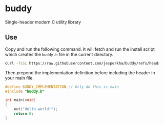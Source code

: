 # buddy

Single-header modern C utility library

## Use

Copy and run the following command. It will fetch and run the install script which creates the `buddy.h` file in the current directory.

```sh
curl -fsSL https://raw.githubusercontent.com/jesperkha/buddy/refs/heads/main/install.sh | bash
```

Then prepend the implementation definition before including the header in your main file.

```c
#define BUDDY_IMPLEMENTATION // Only do this is main
#include "buddy.h"

int main(void)
{
    out("Hello world!");
    return 0;
}
```
